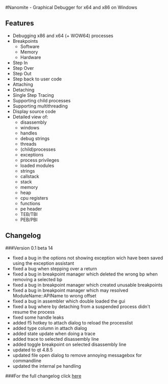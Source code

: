#Nanomite - Graphical Debugger for x64 and x86 on Windows

## Features
- Debugging x86 and x64 (+ WOW64) processes
- Breakpoints
    - Software
	- Memory
	- Hardware
- Step In
- Step Over
- Step Out
- Step back to user code
- Attaching
- Detaching
- Single Step Tracing
- Supporting child processes
- Supporting multithreading
- Display source code
- Detailed view of:
	- disassembly
	- windows
	- handles
	- debug strings
	- threads
	- (child)processes
	- exceptions
	- process privileges
	- loaded modules
	- strings
	- callstack
	- stack
	- memory
	- heap
	- cpu registers
	- functions
	- pe header
	- TEB/TBI
	- PEB/PBI

## Changelog
###Version 0.1 beta 14
+ fixed a bug in the options not showing exception wich have been saved using the exception assistant
+ fixed a bug when stepping over a return
+ fixed a bug in breakpoint manager which deleted the wrong bp when removing a selected bp
+ fixed a bug in breakpoint manager which created unusable breakpoints
+ fixed a bug in breakpoint manager which may resolved ModuleName::APIName to wrong offset
+ fixed a bug in assembler which double loaded the gui
+ fixed a bug where by detaching from a suspended process didn't resume the process
+ fixed some handle leaks
+ added f5 hotkey to attach dialog to reload the processlist
+ added type column in attach dialog
+ added state update when doing a trace
+ added trace to selected disassembly line
+ added toggle breakpoint on selected disassembly line
+ updated to qt 4.8.5
+ updated file open dialog to remove annoying messagebox for commandline
+ updated the internal pe handling

###For the full changelog click [here](https://github.com/zer0fl4g/Nanomite/blob/master/changelog.md)